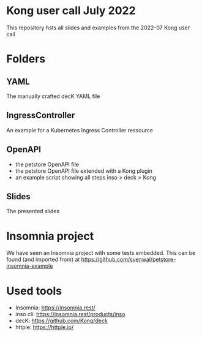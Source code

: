 # Kong user call July 2022

This repository hsts all slides and examples from the 2022-07 Kong user call

# Folders

## YAML

The manually crafted decK YAML file

## IngressController

An example for a Kubernetes Ingress Controller ressource

## OpenAPI

- the petstore OpenAPI file
- the petstore OpenAPI file extended with a Kong plugin
- an example script showing all steps inso > deck > Kong

## Slides

The presented slides

# Insomnia project

We have seen an Insomnia project with some tests embedded. This can be found (and imported from) at <https://github.com/svenwal/petstore-insomnia-example>

# Used tools

- Insomnia: <https://insomnia.rest/>
- inso cli: <https://insomnia.rest/products/inso>
- decK: <https://github.com/Kong/deck>
- httpie: <https://httpie.io/>

